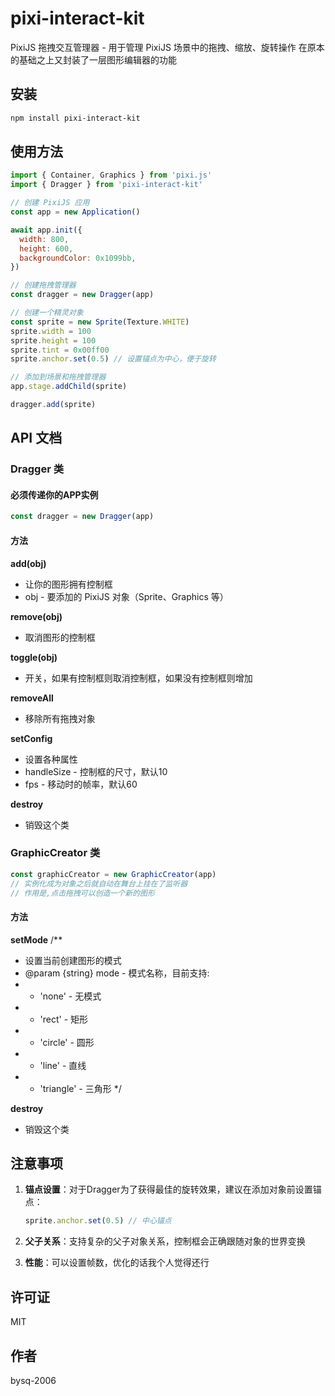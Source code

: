 ﻿# pixi-interact-kit

PixiJS 拖拽交互管理器 - 用于管理 PixiJS 场景中的拖拽、缩放、旋转操作
在原本的基础之上又封装了一层图形编辑器的功能

## 安装

```bash
npm install pixi-interact-kit
```

## 使用方法

```javascript
import { Container, Graphics } from 'pixi.js'
import { Dragger } from 'pixi-interact-kit'

// 创建 PixiJS 应用
const app = new Application()

await app.init({
  width: 800,
  height: 600,
  backgroundColor: 0x1099bb,
})

// 创建拖拽管理器
const dragger = new Dragger(app)

// 创建一个精灵对象
const sprite = new Sprite(Texture.WHITE)
sprite.width = 100
sprite.height = 100
sprite.tint = 0x00ff00
sprite.anchor.set(0.5) // 设置锚点为中心，便于旋转

// 添加到场景和拖拽管理器
app.stage.addChild(sprite)

dragger.add(sprite)
```

## API 文档

### Dragger 类

#### 必须传递你的APP实例
```javascript
const dragger = new Dragger(app)
```
#### 方法

**add(obj)**
- 让你的图形拥有控制框
- obj - 要添加的 PixiJS 对象（Sprite、Graphics 等）

**remove(obj)**
- 取消图形的控制框

**toggle(obj)**
- 开关，如果有控制框则取消控制框，如果没有控制框则增加

**removeAll**
- 移除所有拖拽对象

**setConfig**
- 设置各种属性
- handleSize - 控制框的尺寸，默认10
- fps - 移动时的帧率，默认60

**destroy**
- 销毁这个类

### GraphicCreator 类
```javascript
const graphicCreator = new GraphicCreator(app)
// 实例化成为对象之后就自动在舞台上挂在了监听器
// 作用是,点击拖拽可以创造一个新的图形
```
#### 方法

**setMode**
/**
  * 设置当前创建图形的模式
  * @param {string} mode - 模式名称，目前支持:
  * - 'none' - 无模式
  * - 'rect' - 矩形
  * - 'circle' - 圆形
  * - 'line' - 直线
  * - 'triangle' - 三角形
  */

**destroy**
- 销毁这个类


## 注意事项

1. **锚点设置**：对于Dragger为了获得最佳的旋转效果，建议在添加对象前设置锚点：
   ```javascript
   sprite.anchor.set(0.5) // 中心锚点
   ```

2. **父子关系**：支持复杂的父子对象关系，控制框会正确跟随对象的世界变换

3. **性能**：可以设置帧数，优化的话我个人觉得还行

## 许可证

MIT

## 作者

bysq-2006

